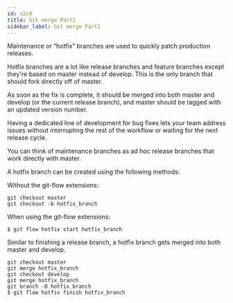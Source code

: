 ```yaml
---
id: s2c8
title: Git merge Part2
sidebar_label: Git merge Part2
---
```


Maintenance or “hotfix” branches are used to quickly patch production releases.

Hotfix branches are a lot like release branches and feature branches except they're based on master instead of develop.
This is the only branch that should fork directly off of master.

As soon as the fix is complete, it should be merged into both master and develop (or the current release branch), and master should be tagged with an updated version number.




Having a dedicated line of development for bug fixes lets your team address issues without interrupting the rest of the workflow or waiting for the next release cycle.

You can think of maintenance branches as ad hoc release branches that work directly with master.

A hotfix branch can be created using the following methods:


Without the git-flow extensions:

```
git checkout master
git checkout -b hotfix_branch
```

When using the git-flow extensions:

```
$ git flow hotfix start hotfix_branch
```

Similar to finishing a release branch, a hotfix branch gets merged into both master and develop.



```
git checkout master
git merge hotfix_branch
git checkout develop
git merge hotfix_branch
git branch -D hotfix_branch
$ git flow hotfix finish hotfix_branch
```
